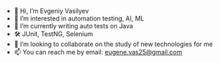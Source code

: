 - 👋 Hi, I’m Evgeniy Vasilyev
- 👀 I’m interested in automation testing, AI, ML
- 🌱 I’m currently writing auto tests on Java
- 🛠 JUnit, TestNG, Selenium
- 💞️ I’m looking to collaborate on the study of new technologies for me
- 📫 You can reach me by email: eugene.vas25@gmail.com

<!---
eugenevas/eugenevas is a ✨ special ✨ repository because its `README.md` (this file) appears on your GitHub profile.
You can click the Preview link to take a look at your changes.
--->
